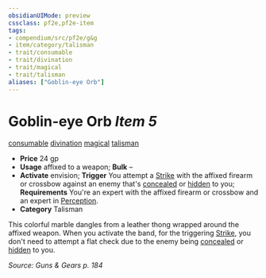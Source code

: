 ```yaml
---
obsidianUIMode: preview
cssclass: pf2e,pf2e-item
tags:
- compendium/src/pf2e/g&g
- item/category/talisman
- trait/consumable
- trait/divination
- trait/magical
- trait/talisman
aliases: ["Goblin-eye Orb"]
---
```

# Goblin-eye Orb *Item 5*  
[consumable](../../../rules/traits/consumable.md)  [divination](../../../rules/traits/divination.md)  [magical](../../../rules/traits/magical.md)  [talisman](../../../rules/traits/talisman.md)  

- **Price** 24 gp
- **Usage** affixed to a weapon; **Bulk** –
- **Activate** envision; **Trigger** You attempt a [Strike](../../../rules/actions/strike.md) with the affixed firearm or crossbow against an enemy that's [concealed](../../../rules/conditions.md#Concealed) or [hidden](../../../rules/conditions.md#Hidden) to you; **Requirements** You're an expert with the affixed firearm or crossbow and an expert in [Perception](../../skills.md#Perception).
- **Category** Talisman

This colorful marble dangles from a leather thong wrapped around the affixed weapon. When you activate the band, for the triggering [Strike](../../../rules/actions/strike.md), you don't need to attempt a flat check due to the enemy being [concealed](../../../rules/conditions.md#Concealed) or [hidden](../../../rules/conditions.md#Hidden) to you.

*Source: Guns & Gears p. 184*